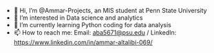 - 👋 Hi, I’m @Ammar-Projects, an MIS student at Penn State University
- 👀 I’m interested in Data science and analytics
- 🌱 I’m currently learning Python coding for data analysis
- 📫 How to reach me: 
                      Email: aba5671@psu.edu
                      / LinkedIn: https://www.linkedin.com/in/ammar-altalibi-069/

